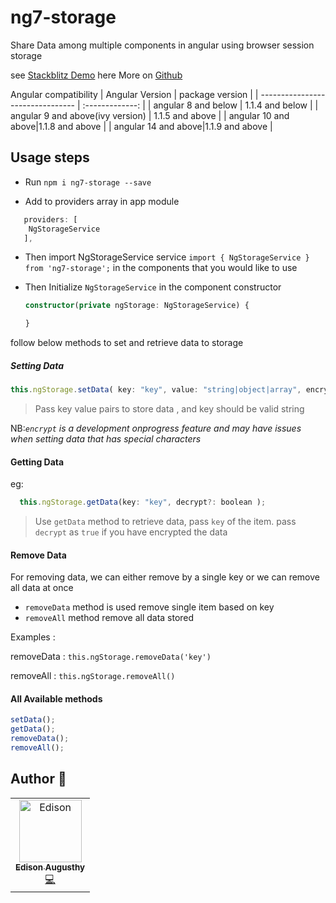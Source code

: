 # ng7-storage

Share Data among multiple components in angular using browser session storage

see [Stackblitz Demo](https://stackblitz.com/edit/ng-storage-sample) here
More on [Github](https://github.com/edisonaugusthy/ng-storage)

Angular compatibility
| Angular Version | package version |
| -------------------------------- | :-------------: |
| angular 8 and below | 1.1.4 and below |
| angular 9 and above(ivy version) | 1.1.5 and above |
| angular 10 and above|1.1.8 and above |
| angular 14 and above|1.1.9 and above |

## Usage steps

- Run `npm i ng7-storage --save`

- Add to providers array in app module

```ts
   providers: [
    NgStorageService
   ],
```

- Then import NgStorageService service `import { NgStorageService } from 'ng7-storage';` in the components that you would like to use
- Then Initialize `NgStorageService` in the component constructor

  ```ts
  constructor(private ngStorage: NgStorageService) {

  }
  ```

follow below methods to set and retrieve data to storage

##### Setting Data

```ts
this.ngStorage.setData( key: "key", value: "string|object|array", encrypt: boolean );
```

> Pass key value pairs to store data , and key should be valid string

NB:_`encrypt` is a development onprogress feature and may have issues when setting data that has special characters_

#### Getting Data

eg:

```js
  this.ngStorage.getData(key: "key", decrypt?: boolean );
```

> Use `getData` method to retrieve data, pass `key` of the item. pass `decrypt` as `true` if you have encrypted the data

#### Remove Data

For removing data, we can either remove by a single key or we can remove all data at once

- `removeData` method is used remove single item based on key
- `removeAll` method remove all data stored

Examples :

removeData : `this.ngStorage.removeData('key')`

removeAll : `this.ngStorage.removeAll()`

#### All Available methods

```ts
setData();
getData();
removeData();
removeAll();
```

## Author 🔮

<table>
  <tr>
    <td align="center"><a href="https://github.com/edisonaugusthy"><img src="https://github.com/edisonaugusthy.png?size=100" width="100px;" alt="Edison"/><br /><sub><b>Edison Augusthy</b></sub></a><br /><a href="https://github.com/edisonaugusthy/ng-storage/commits?author=edisonaugusthy" title="Edison">💻</a></td>

  </tr>

</table>
